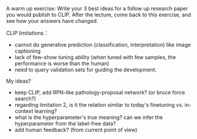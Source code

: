 A warm up exercise: Write your 3 best ideas for a follow up research paper you would publish to CLIP. After the lecture, come back to this exercise, and see how your answers have changed.



CLIP limitations：

+ cannot do generative prediction (classification, interpretation) like image captioning
+ lack of few-show tuning ability (when tuned with few samples, the performance is worse than the human)
+ need to query validation sets for guiding the development.

My ideas?
+ keep CLIP, add RPN-like pathology-proposal network?  (or bruce force search?)
+ regarding limitation 2, is it the relation similar to today's finetuning vs. in-context learning?
+ what is the hyperparameter's true meaning? can we infer the hyperparameter from the label-free data?
+ add human feedback? (from current point of view)
